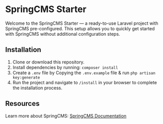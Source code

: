 # SpringCMS Starter

Welcome to the SpringCMS Starter — a ready-to-use Laravel project with SpringCMS pre-configured. This setup allows you to quickly get started with SpringCMS without additional configuration steps.

## Installation

1. Clone or download this repository.
1. Install dependencies by running: `composer install`
2. Create a `.env` file by Copying the `.env.example` file & run `php artisan key:generate`
1. Run the project and navigate to `/install` in your browser to complete the installation process.

## Resources

Learn more about SpringCMS: [SpringCMS Documentation](https://github.com/bitpixelbd21/springcms)
